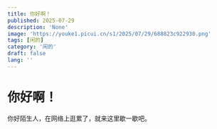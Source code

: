 ```yaml
---
title: 你好啊！
published: 2025-07-29
description: 'None'
image: 'https://youke1.picui.cn/s1/2025/07/29/688823c922930.png'
tags: [闲的]
category: '闲的'
draft: false 
lang: ''
---
```

# 你好啊！

你好陌生人，在网络上逛累了，就来这里歇一歇吧。

<script src="https://giscus.app/client.js"
        data-repo="cxr1-dev/giscus-fuwari"
        data-repo-id="R_kgDOPYpcxQ"
        data-category="Announcements"
        data-category-id="DIC_kwDOPYpcxc4CtzPu"
        data-mapping="pathname"
        data-strict="0"
        data-reactions-enabled="1"
        data-emit-metadata="0"
        data-input-position="top"
        data-theme="dark"
        data-lang="zh-CN"
        data-loading="lazy"
        crossorigin="anonymous"
        async>
</script>